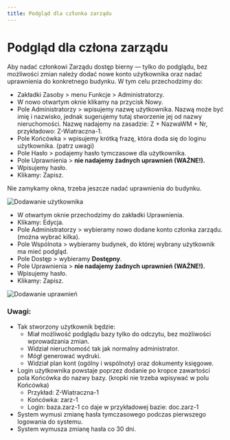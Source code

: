 ```yaml
---
title: Podgląd dla członka zarządu
---
```

# Podgląd dla człona zarządu

Aby nadać członkowi Zarządu dostęp bierny — tylko do podglądu, bez możliwości zmian należy dodać nowe konto użytkownika oraz nadać uprawnienia do konkretnego budynku. W tym celu przechodzimy do:

- Zakładki Zasoby > menu Funkcje > Administratorzy.
- W nowo otwartym oknie klikamy na przycisk Nowy.
- Pole Administratorzy > wpisujemy nazwę użytkownika. Nazwą może być imię i nazwisko, jednak sugerujemy tutaj stworzenie jej od nazwy nieruchomości. Nazwę nadajemy na zasadzie: Z + NazwaWM + Nr, przykładowo: Z-Wiatraczna-1.
- Pole Końcówka > wpisujemy krótką frazę, która doda się do loginu użytkownika. (patrz uwagi)
- Pole Hasło > podajemy hasło tymczasowe dla użytkownika.
- Pole Uprawnienia > **nie nadajemy żadnych uprawnień (WAŻNE!).**
- Wpisujemy hasło.
- Klikamy: Zapisz.

Nie zamykamy okna, trzeba jeszcze nadać uprawnienia do budynku.

![Dodawanie użytkownika](zarzad1.gif)

- W otwartym oknie przechodzimy do zakładki Uprawnienia.
- Klikamy: Edycja.
- Pole Administratorzy > wybieramy nowo dodane konto członka zarządu. (można wybrać kilka).
- Pole Wspólnota > wybieramy budynek, do której wybrany użytkownik ma mieć podgląd.
- Pole Dostęp > wybieramy **Dostępny**.
- Pole Uprawnienia > **nie nadajemy żadnych uprawnień (WAŻNE!).**
- Wpisujemy hasło.
- Klikamy: Zapisz.

![Dodawanie uprawnień](zarzad2.gif)

### Uwagi:

- Tak stworzony użytkownik będzie: 
  - Miał możliwość podglądu bazy tylko do odczytu, bez możliwości wprowadzania zmian. 
  - Widział nieruchomość tak jak normalny administrator. 
  - Mógł generować wydruki.
  - Widział plan kont (ogólny i wspólnoty) oraz dokumenty księgowe.
- Login użytkownika powstaje poprzez dodanie po kropce zawartości pola Końcówka do nazwy bazy. (kropki nie trzeba wpisywać w polu Końcówka)
  - Przykład: Z-Wiatraczna-1
  - Końcówka: zarz-1
  - Login: baza.zarz-1 co daje w przykładowej bazie: doc.zarz-1
- System wymusi zmianę hasła tymczasowego podczas pierwszego logowania do systemu.
- System wymusza zmianę hasła co 30 dni.